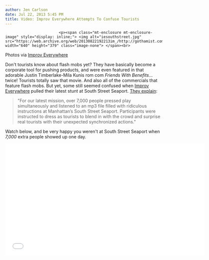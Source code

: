 ```yaml
---
author: Jen Carlson
date: Jul 22, 2013 5:45 PM
title: Video: Improv Everywhere Attempts To Confuse Tourists
---
```



                            
                            
                            
                            <p><span class="mt-enclosure mt-enclosure-image" style="display: inline;"> <img alt="iesouthstreet.jpg" src="https://web.archive.org/web/20130822192213im_/http://gothamist.com/attachments/arts_jen/iesouthstreet.jpg" width="640" height="379" class="image-none"> </span><br>
<span class="photo_caption">Photos via <a href="https://web.archive.org/web/20130822192213/http://improveverywhere.com/">Improv Everywhere</a></span></p>

<p>Don&apos;t tourists know about flash mobs yet? They have basically become a corporate tool for pushing products, and were even featured in that adorable Justin Timberlake-Mila Kunis rom com <em>Friends With Benefits</em>... twice! Tourists totally saw that movie. And also all of the commercials that feature flash mobs. But yet, some still seemed confused when <a href="https://web.archive.org/web/20130822192213/http://gothamist.com/tags/improveverywhere">Improv Everywhere</a> pulled their latest stunt at South Street Seaport. <a href="https://web.archive.org/web/20130822192213/http://improveverywhere.com/2013/07/22/the-mp3-experiment-ten/">They explain</a>:</p>

<blockquote>&quot;For our latest mission, over 7,000 people pressed play simultaneously and listened to an mp3 file filled with ridiculous instructions at Manhattan&#x2019;s South Street Seaport. Participants were instructed to dress as tourists to blend in with the crowd and surprise real tourists with their unexpected synchronized actions.&quot;</blockquote>

<p>Watch below, and be very happy you weren&apos;t at South Street Seaport when <em>7,000</em> extra people showed up one day.</p>

<p><iframe width="640" height="360" src="//web.archive.org/web/20130822192213if_/http://www.youtube.com/embed/Fs_R-i-NYLY" frameborder="0" allowfullscreen></iframe></p>
                            
                            
                            
